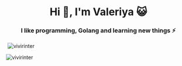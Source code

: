 <h1 align="center">Hi 👋, I'm Valeriya 😺 </h1> <h3 align="center">I like programming, Golang and learning new things ⚡</h3> <p>&nbsp;<img align="center" src="https://github-readme-stats.vercel.app/api?username=SubochevaValeriya&show_icons=true&locale=en" alt="vivirinter" /></p> <p><img align="left" src="https://github-readme-stats.vercel.app/api/top-langs?username=SubochevaValeriya&show_icons=true&locale=en&layout=compact" alt="vivirinter" /></p>
